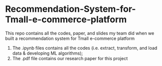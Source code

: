 # Recommendation-System-for-Tmall-e-commerce-platform
This repo contains all the codes, paper, and slides my team did when we built a recommendation system for Tmall e-commerce platform
1. The .ipynb files contains all the codes (i.e. extract, transform, and load data & developing ML algorithms);
2. The .pdf file contains our research paper for this project
